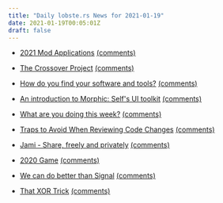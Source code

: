 ```yaml
---
title: "Daily lobste.rs News for 2021-01-19"
date: 2021-01-19T00:05:01Z
draft: false
---
```






- [2021 Mod Applications]()
  [(comments)](https://lobste.rs/s/mox75k/2021_mod_applications)



- [The Crossover Project]()
  [(comments)](https://lobste.rs/s/fv8swh/crossover_project)



- [How do you find your software and tools?]()
  [(comments)](https://lobste.rs/s/bgsuwg/how_do_you_find_your_software_tools)



- [An introduction to Morphic: Self's UI toolkit](https://sin-ack.github.io/posts/morphic-intro/)
  [(comments)](https://lobste.rs/s/7um0go/introduction_morphic_self_s_ui_toolkit)



- [What are you doing this week?]()
  [(comments)](https://lobste.rs/s/1sabxc/what_are_you_doing_this_week)



- [Traps to Avoid When Reviewing Code Changes](https://blog.sulami.xyz/posts/code-reviews/)
  [(comments)](https://lobste.rs/s/1c2wv0/traps_avoid_when_reviewing_code_changes)



- [Jami - Share, freely and privately](https://jami.net/)
  [(comments)](https://lobste.rs/s/hvsyua/jami_share_freely_privately)



- [2020 Game](https://2020game.io/)
  [(comments)](https://lobste.rs/s/ukknk4/2020_game)



- [We can do better than Signal](https://icyphox.sh/blog/signal/)
  [(comments)](https://lobste.rs/s/ypzg4z/we_can_do_better_than_signal)



- [That XOR Trick](https://florian.github.io//xor-trick/)
  [(comments)](https://lobste.rs/s/ymade6/xor_trick)


